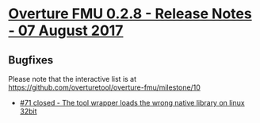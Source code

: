
# [Overture FMU 0.2.8 - Release Notes - 07 August 2017](https://github.com/overturetool/overture-fmu/milestone/10)

## Bugfixes

Please note that the interactive list is at <https://github.com/overturetool/overture-fmu/milestone/10>
* [#71 closed - The tool wrapper loads the wrong native library on linux 32bit](https://github.com/overturetool/overture-fmu/issues/71)

